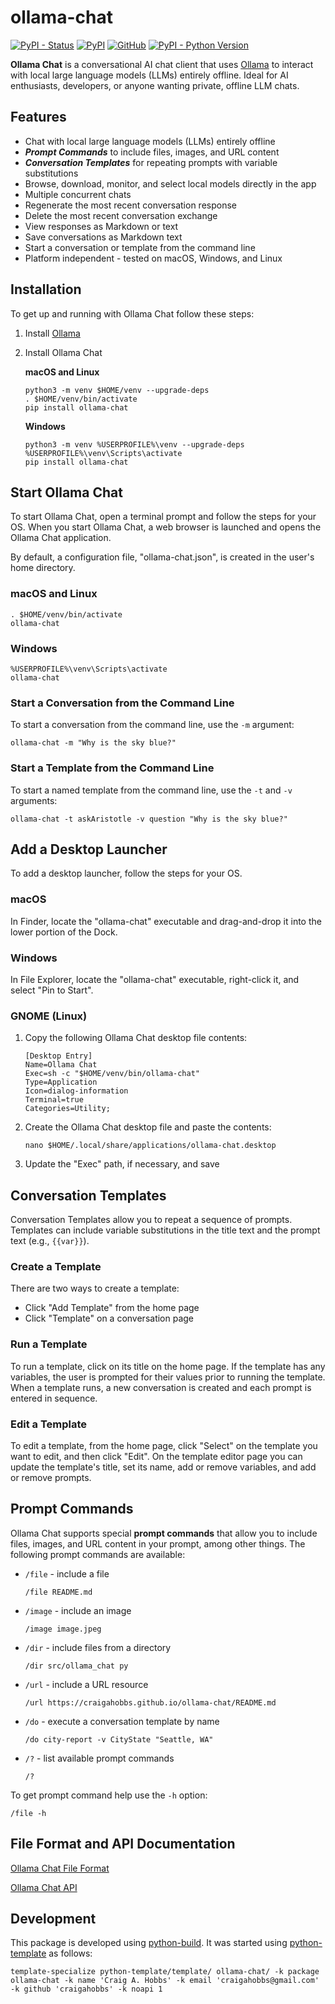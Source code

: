# ollama-chat

[![PyPI - Status](https://img.shields.io/pypi/status/ollama-chat)](https://pypi.org/project/ollama-chat/)
[![PyPI](https://img.shields.io/pypi/v/ollama-chat)](https://pypi.org/project/ollama-chat/)
[![GitHub](https://img.shields.io/github/license/craigahobbs/ollama-chat)](https://github.com/craigahobbs/ollama-chat/blob/main/LICENSE)
[![PyPI - Python Version](https://img.shields.io/pypi/pyversions/ollama-chat)](https://pypi.org/project/ollama-chat/)

**Ollama Chat** is a conversational AI chat client that uses [Ollama](https://ollama.com) to
interact with local large language models (LLMs) entirely offline. Ideal for AI enthusiasts,
developers, or anyone wanting private, offline LLM chats.


## Features

- Chat with local large language models (LLMs) entirely offline
- ***Prompt Commands*** to include files, images, and URL content
- ***Conversation Templates*** for repeating prompts with variable substitutions
- Browse, download, monitor, and select local models directly in the app
- Multiple concurrent chats
- Regenerate the most recent conversation response
- Delete the most recent conversation exchange
- View responses as Markdown or text
- Save conversations as Markdown text
- Start a conversation or template from the command line
- Platform independent - tested on macOS, Windows, and Linux


## Installation

To get up and running with Ollama Chat follow these steps:

1. Install [Ollama](https://ollama.com/download)

2. Install Ollama Chat

   **macOS and Linux**

   ~~~
   python3 -m venv $HOME/venv --upgrade-deps
   . $HOME/venv/bin/activate
   pip install ollama-chat
   ~~~

   **Windows**

   ~~~
   python3 -m venv %USERPROFILE%\venv --upgrade-deps
   %USERPROFILE%\venv\Scripts\activate
   pip install ollama-chat
   ~~~


## Start Ollama Chat

To start Ollama Chat, open a terminal prompt and follow the steps for your OS. When you start Ollama
Chat, a web browser is launched and opens the Ollama Chat application.

By default, a configuration file, "ollama-chat.json", is created in the user's home directory.

### macOS and Linux

~~~
. $HOME/venv/bin/activate
ollama-chat
~~~

### Windows

~~~
%USERPROFILE%\venv\Scripts\activate
ollama-chat
~~~


### Start a Conversation from the Command Line

To start a conversation from the command line, use the `-m` argument:

~~~
ollama-chat -m "Why is the sky blue?"
~~~


### Start a Template from the Command Line

To start a named template from the command line, use the `-t` and `-v` arguments:

~~~
ollama-chat -t askAristotle -v question "Why is the sky blue?"
~~~


## Add a Desktop Launcher

To add a desktop launcher, follow the steps for your OS.


### macOS

In Finder, locate the "ollama-chat" executable and drag-and-drop it into the lower portion of the
Dock.


### Windows

In File Explorer, locate the "ollama-chat" executable, right-click it, and select "Pin to Start".


### GNOME (Linux)

1. Copy the following Ollama Chat desktop file contents:

   ~~~
   [Desktop Entry]
   Name=Ollama Chat
   Exec=sh -c "$HOME/venv/bin/ollama-chat"
   Type=Application
   Icon=dialog-information
   Terminal=true
   Categories=Utility;
   ~~~

2. Create the Ollama Chat desktop file and paste the contents:

   ~~~
   nano $HOME/.local/share/applications/ollama-chat.desktop
   ~~~

3. Update the "Exec" path, if necessary, and save


## Conversation Templates

Conversation Templates allow you to repeat a sequence of prompts. Templates can include variable
substitutions in the title text and the prompt text (e.g., `{{var}}`).


### Create a Template

There are two ways to create a template:

- Click "Add Template" from the home page
- Click "Template" on a conversation page


### Run a Template

To run a template, click on its title on the home page. If the template has any variables, the user
is prompted for their values prior to running the template. When a template runs, a new conversation
is created and each prompt is entered in sequence.


### Edit a Template

To edit a template, from the home page, click "Select" on the template you want to edit, and then
click "Edit". On the template editor page you can update the template's title, set its name, add or
remove variables, and add or remove prompts.


## Prompt Commands

Ollama Chat supports special **prompt commands** that allow you to include files, images, and URL
content in your prompt, among other things. The following prompt commands are available:

- `/file` - include a file

  ```
  /file README.md
  ```

- `/image` - include an image

  ```
  /image image.jpeg
  ```

- `/dir` - include files from a directory

  ```
  /dir src/ollama_chat py
  ```

- `/url` - include a URL resource

  ```
  /url https://craigahobbs.github.io/ollama-chat/README.md
  ```

- `/do` - execute a conversation template by name

  ```
  /do city-report -v CityState "Seattle, WA"
  ```

- `/?` - list available prompt commands

  ```
  /?
  ```

To get prompt command help use the `-h` option:

```
/file -h
```


## File Format and API Documentation

[Ollama Chat File Format](https://craigahobbs.github.io/ollama-chat/api.html#var.vName='OllamaChatConfig')

[Ollama Chat API](https://craigahobbs.github.io/ollama-chat/api.html)


## Development

This package is developed using [python-build](https://github.com/craigahobbs/python-build#readme).
It was started using [python-template](https://github.com/craigahobbs/python-template#readme) as follows:

~~~
template-specialize python-template/template/ ollama-chat/ -k package ollama-chat -k name 'Craig A. Hobbs' -k email 'craigahobbs@gmail.com' -k github 'craigahobbs' -k noapi 1
~~~
